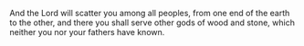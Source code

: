 And the Lord will scatter you among all peoples, from one end of the earth to the other, and there you shall serve other gods of wood and stone, which neither you nor your fathers have known.
